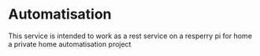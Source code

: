 # Automatisation

This service is intended to work as a rest service on a resperry pi for home a private home automatisation project

